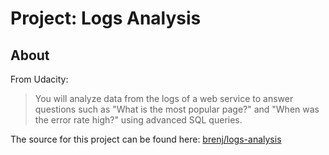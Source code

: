 Project: Logs Analysis
======================

About
-----
From Udacity:
> You will analyze data from the logs of a web service to answer questions
such as "What is the most popular page?" and "When was the error rate high?"
using advanced SQL queries.
 
The source for this project can be found here:
  [brenj/logs-analysis](https://github.com/brenj/logs-analysis)
